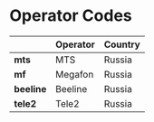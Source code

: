 # Operator Codes

| ​ | **Operator** | **Country** |
| :--- | :--- | :--- |
| **mts** | MTS | Russia |
| **mf** | Megafon | Russia |
| **beeline** | Beeline | Russia |
| **tele2** | Tele2 | Russia |

